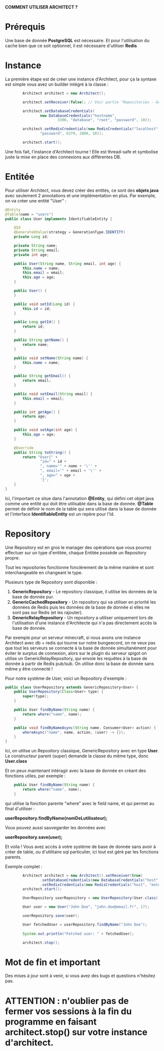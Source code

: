 **COMMENT UTILISER ARCHITECT ?**

# **Prérequis**

Une base de donnée **PostgreSQL** est nécessaire. Et pour l'utilisation du cache bien que ce soit optionnel, il est nécessaire d'utiliser **Redis**

# **Instance**
La première étape est de créer une instance d'Architect, pour ça la syntaxe est simple vous avez un builder intégré à la classe :

```java
        Architect architect = new Architect();

        architect.setReceiver(false); // Voir partie "Repositories - GenericRelayRepository"

        architect.setDatabaseCredentials(
                new DatabaseCredentials("hostname",
                        3306, "database", "root", "password", 10));

        architect.setRedisCredentials(new RedisCredentials("localhost",
                "password", 6379, 2000, 10));

        architect.start();
```

Une fois fait, l'instance d'Architect tourne ! Elle est thread-safe et symbolise juste la mise en place des connexions aux différentes DB.

# **Entitée**

Pour utiliser Architect, vous devez créer des entités, ce sont des **objets java** avec seulement 2 annotations et une implémentation en plus.
Par exemple, on va créer une entité "User" :


```java
@Entity
@Table(name = "users")
public class User implements IdentifiableEntity {

    @Id
    @GeneratedValue(strategy = GenerationType.IDENTITY)
    private Long id;

    private String name;
    private String email;
    private int age;

    public User(String name, String email, int age) {
        this.name = name;
        this.email = email;
        this.age = age;
    }

    public User() {
    }

    public void setId(Long id) {
        this.id = id;
    }

    public Long getId() {
        return id;
    }

    public String getName() {
        return name;
    }

    public void setName(String name) {
        this.name = name;
    }

    public String getEmail() {
        return email;
    }

    public void setEmail(String email) {
        this.email = email;
    }

    public int getAge() {
        return age;
    }

    public void setAge(int age) {
        this.age = age;
    }

    @Override
    public String toString() {
        return "User{" +
                "id=" + id +
                ", name='" + name + '\'' +
                ", email='" + email + '\'' +
                ", age=" + age +
                '}';
    }
}
```

Ici, l'important ce situe dans l'annotation **@Entity**, qui défini cet objet java comme une entité qui doit être utilisable dans la base de donnée.
**@Table** permet de définir le nom de la table qui sera utilisé dans la base de donnée et l'interface **IdentifiableEntity** est un repère pour l'Id.

# **Repository**
Une Repository est en gros le manager des opérations que vous pourrez effectuer sur un type d'entitée, chaque Entitée possède un Repository propre.

Tout les repositories fonctionne foncièrement de la même manière et sont interchangeable en changeant le type.

Plusieurs type de Repository sont disponible :

1. **GenericRepository** - Le repository classique, il utilise les données de la base de donnée pur.
2. **GenericCachedRepository** - Un repository qui va utiliser en priorité les données de Redis puis les données de la base de donnée si elles ne sont pas sur Redis (et les rajouter).
3. **GenericRelayRepository** - Un repository a utiliser uniquement lors de l'utilisation d'une instance d'Architecte qui n'a pas directement accès la base de donnée.

Par exemple pour un serveur minecraft, si nous avons une instance Architect avec db + redis qui tourne sur notre bungeecord, on ne veux pas que tout les serveurs se connecte à la base de donnée simultanément pour éviter le surplus de connexion, alors sur le plugin du serveur spigot on utilise un GenericRelayRepository, qui envoie les requêtes à la base de donnée à partir de Redis pub/sub.
On utilise donc la base de donnée sans même y être connecté !

Pour notre système de User, voici un Repository d'exemple :

```java
public class UserRepository extends GenericRepository<User> {
    public UserRepository(Class<User> type) {
        super(type);
    }

    public User findByName(String name) {
        return where("name", name);
    }

    public void findByNameAsync(String name, Consumer<User> action) {
        whereAsync("name", name, action, (user) -> {});
    }
}
```

Ici, on utilise un Repository classique, GenericRepository avec en type **User**.
Le constructeur parent (super) demande la classe du même type, donc **User.class**

Et on peux maintenant intéragir avec la base de donnée en créant des fonctions utiles, par exemple :

```java
    public User findByName(String name) {
        return where("name", name);
    }
```
qui utilise la fonction parente "where" avec le field name, et qui permet au final d'utiliser :

**userRepository.findByName(nomDeLutilisateur);**

Vous pouvez aussi sauvegarder les données avec

**userRepository.save(user);**

Et voila ! Vous avez accès à votre système de base de donnée sans avoir à créer de table, ou d'utilitaire sql particulier, ici tout est géré par les fonctions parents.

Exemple complet :

```java
        Architect architect = new Architect().setReceiver(true)
                .setDatabaseCredentials(new DatabaseCredentials("host", 5432, "db", "user", "motdepasse", 10))
                .setRedisCredentials(new RedisCredentials("host", "motdepasse", 6379, 1000, 10));
        architect.start();

        UserRepository userRepository = new UserRepository(User.class);

        User user = new User("John Doe", "john.doe@email.fr", 17);

        userRepository.save(user);

        User fetchedUser = userRepository.findByName("John Doe");
        
        System.out.println("Fetched user: " + fetchedUser);

        architect.stop();
```

# **Mot de fin et important**

Des mises à jour sont à venir, si vous avez des bugs et questions n'hésitez pas.

# **ATTENTION :** n'oublier pas de fermer vos sessions à la fin du programme en faisant architect.stop() sur votre instance d'architect.
